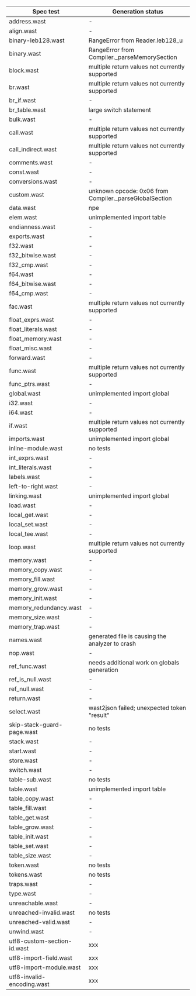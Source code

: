 | Spec test | Generation status |
| --- | --- |
| address.wast | - |
| align.wast | - |
| binary-leb128.wast | RangeError from Reader.leb128_u |
| binary.wast | RangeError from Compiler._parseMemorySection |
| block.wast | multiple return values not currently supported |
| br.wast | multiple return values not currently supported |
| br_if.wast | - |
| br_table.wast | large switch statement |
| bulk.wast | - |
| call.wast | multiple return values not currently supported |
| call_indirect.wast | multiple return values not currently supported |
| comments.wast | - |
| const.wast | - |
| conversions.wast | - |
| custom.wast | unknown opcode: 0x06 from Compiler._parseGlobalSection |
| data.wast | npe |
| elem.wast | unimplemented import table |
| endianness.wast | - |
| exports.wast | - |
| f32.wast | - |
| f32_bitwise.wast | - |
| f32_cmp.wast | - |
| f64.wast | - |
| f64_bitwise.wast | - |
| f64_cmp.wast | - |
| fac.wast | multiple return values not currently supported |
| float_exprs.wast | - |
| float_literals.wast | - |
| float_memory.wast | - |
| float_misc.wast | - |
| forward.wast | - |
| func.wast | multiple return values not currently supported |
| func_ptrs.wast | - |
| global.wast | unimplemented import global |
| i32.wast | - |
| i64.wast | - |
| if.wast | multiple return values not currently supported |
| imports.wast | unimplemented import global |
| inline-module.wast | no tests |
| int_exprs.wast | - |
| int_literals.wast | - |
| labels.wast | - |
| left-to-right.wast | - |
| linking.wast | unimplemented import global |
| load.wast | - |
| local_get.wast | - |
| local_set.wast | - |
| local_tee.wast | - |
| loop.wast | multiple return values not currently supported |
| memory.wast | - |
| memory_copy.wast | - |
| memory_fill.wast | - |
| memory_grow.wast | - |
| memory_init.wast | - |
| memory_redundancy.wast | - |
| memory_size.wast | - |
| memory_trap.wast | - |
| names.wast | generated file is causing the analyzer to crash |
| nop.wast | - |
| ref_func.wast | needs additional work on globals generation |
| ref_is_null.wast | - |
| ref_null.wast | - |
| return.wast | - |
| select.wast | wast2json failed; unexpected token "result" |
| skip-stack-guard-page.wast | no tests |
| stack.wast | - |
| start.wast | - |
| store.wast | - |
| switch.wast | - |
| table-sub.wast | no tests |
| table.wast | unimplemented import table |
| table_copy.wast | - |
| table_fill.wast | - |
| table_get.wast | - |
| table_grow.wast | - |
| table_init.wast | - |
| table_set.wast | - |
| table_size.wast | - |
| token.wast | no tests |
| tokens.wast | no tests |
| traps.wast | - |
| type.wast | - |
| unreachable.wast | - |
| unreached-invalid.wast | no tests |
| unreached-valid.wast | - |
| unwind.wast | - |
| utf8-custom-section-id.wast | xxx |
| utf8-import-field.wast | xxx |
| utf8-import-module.wast | xxx |
| utf8-invalid-encoding.wast | xxx |
